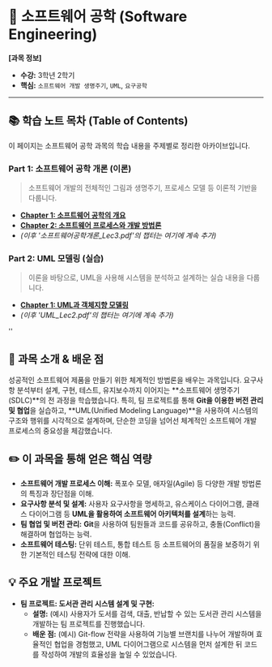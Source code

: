 # 📖 소프트웨어 공학 (Software Engineering)

**[과목 정보]**
- **수강:** 3학년 2학기
- **핵심:** `소프트웨어 개발 생명주기`, `UML`, `요구공학`

---

## 📚 학습 노트 목차 (Table of Contents)

이 페이지는 소프트웨어 공학 과목의 학습 내용을 주제별로 정리한 아카이브입니다.

### Part 1: 소프트웨어 공학 개론 (이론)
> 소프트웨어 개발의 전체적인 그림과 생명주기, 프로세스 모델 등 이론적 기반을 다룹니다.

-   **[Chapter 1: 소프트웨어 공학의 개요](./notes/1_introduction-theory/chapter_1.md)**
-   **[Chapter 2: 소프트웨어 프로세스와 개발 방법론](./notes/1_introduction-theory/chapter_2.md)**
-   *(이후 '소프트웨어공학개론_Lec3.pdf'의 챕터는 여기에 계속 추가)*

### Part 2: UML 모델링 (실습)
> 이론을 바탕으로, UML을 사용해 시스템을 분석하고 설계하는 실습 내용을 다룹니다.

-   **[Chapter 1: UML과 객체지향 모델링](./notes/2_uml-practice/chapter_1.md)**
-   *(이후 'UML_Lec2.pdf'의 챕터는 여기에 계속 추가)*




''


## 📖 과목 소개 & 배운 점

성공적인 소프트웨어 제품을 만들기 위한 체계적인 방법론을 배우는 과목입니다. 요구사항 분석부터 설계, 구현, 테스트, 유지보수까지 이어지는 **소프트웨어 생명주기(SDLC)**의 전 과정을 학습했습니다. 특히, 팀 프로젝트를 통해 **Git을 이용한 버전 관리 및 협업**을 실습하고, **UML(Unified Modeling Language)**을 사용하여 시스템의 구조와 행위를 시각적으로 설계하며, 단순한 코딩을 넘어선 체계적인 소프트웨어 개발 프로세스의 중요성을 체감했습니다.

## ✏️ 이 과목을 통해 얻은 핵심 역량

-   **소프트웨어 개발 프로세스 이해:** 폭포수 모델, 애자일(Agile) 등 다양한 개발 방법론의 특징과 장단점을 이해.
-   **요구사항 분석 및 설계:** 사용자 요구사항을 명세하고, 유스케이스 다이어그램, 클래스 다이어그램 등 **UML을 활용하여 소프트웨어 아키텍처를 설계**하는 능력.
-   **팀 협업 및 버전 관리:** **Git**을 사용하여 팀원들과 코드를 공유하고, 충돌(Conflict)을 해결하며 협업하는 능력.
-   **소프트웨어 테스팅:** 단위 테스트, 통합 테스트 등 소프트웨어의 품질을 보증하기 위한 기본적인 테스팅 전략에 대한 이해.

## 💡 주요 개발 프로젝트

-   **팀 프로젝트: 도서관 관리 시스템 설계 및 구현:**
    -   **설명:** (예시) 사용자가 도서를 검색, 대출, 반납할 수 있는 도서관 관리 시스템을 개발하는 팀 프로젝트를 진행했습니다.
    -   **배운 점:** (예시) Git-flow 전략을 사용하여 기능별 브랜치를 나누어 개발하며 효율적인 협업을 경험했고, UML 다이어그램으로 시스템을 먼저 설계한 뒤 코드를 작성하여 개발의 효율성을 높일 수 있었습니다.
